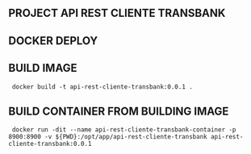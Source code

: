 ## PROJECT API REST CLIENTE TRANSBANK


## DOCKER DEPLOY

## BUILD IMAGE

```shell
 docker build -t api-rest-cliente-transbank:0.0.1 .
 ```

## BUILD CONTAINER FROM BUILDING IMAGE

```shell
 docker run -dit --name api-rest-cliente-transbank-container -p 8900:8900 -v ${PWD}:/opt/app/api-rest-cliente-transbank api-rest-cliente-transbank:0.0.1
 ```